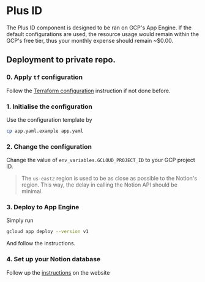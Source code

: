 # Plus ID

The Plus ID component is designed to be ran on GCP's App Engine. If the default configurations are used, the resource usage would remain within the GCP's free tier, thus your monthly expense should remain ~$0.00.

## Deployment to private repo.
### 0. Apply `tf` configuration
Follow the [Terraform configuration](../tf/README.md) instruction if not done before.

### 1. Initialise the configuration
Use the configuration template by
```bash
cp app.yaml.example app.yaml
```

### 2. Change the configuration
Change the value of `env_variables.GCLOUD_PROJECT_ID` to your GCP project ID.

> The `us-east2` region is used to be as close as possible to the Notion's region. This way, the delay in calling the Notion API should be minimal.

### 3. Deploy to App Engine
Simply run
```bash
gcloud app deploy --version v1
```

And follow the instructions.

### 4. Set up your Notion database
Follow up the [instructions](https://notionplusid.app/welcome) on the website